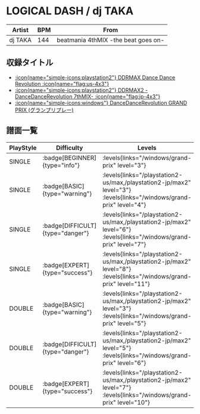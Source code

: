 # LOGICAL DASH / dj TAKA

|Artist|BPM|From|
|------|---|----|
|dj TAKA|144|beatmania 4thMIX -the beat goes on-|

## 収録タイトル

- [:icon{name="simple-icons:playstation2"} DDRMAX Dance Dance Revolution :icon{name="flag:us-4x3"}](/playstation2-us/max)
- [:icon{name="simple-icons:playstation2"} DDRMAX2 -DanceDanceRevolution 7thMIX- :icon{name="flag:jp-4x3"}](/playstation2-jp/max2)
- [:icon{name="simple-icons:windows"} DanceDanceRevolution GRAND PRIX (グランプリプレー)](/windows/grand-prix)

## 譜面一覧

|PlayStyle|Difficulty|Levels|Notes|Movie|
|---------|----------|------|-----|-----|
|SINGLE| :badge[BEGINNER]{type="info"}| :levels{links="/windows/grand-prix" level="3"}|78/0||
|SINGLE| :badge[BASIC]{type="warning"}| :levels{links="/playstation2-us/max,/playstation2-jp/max2" level="3"} :levels{links="/windows/grand-prix" level="4"}|111/8||
|SINGLE| :badge[DIFFICULT]{type="danger"}| :levels{links="/playstation2-us/max,/playstation2-jp/max2" level="6"} :levels{links="/windows/grand-prix" level="7"}|168/8||
|SINGLE| :badge[EXPERT]{type="success"}| :levels{links="/playstation2-us/max,/playstation2-jp/max2" level="8"} :levels{links="/windows/grand-prix" level="11"}|224/18||
|DOUBLE| :badge[BASIC]{type="warning"}| :levels{links="/playstation2-us/max,/playstation2-jp/max2" level="3"} :levels{links="/windows/grand-prix" level="5"}|103/7||
|DOUBLE| :badge[DIFFICULT]{type="danger"}| :levels{links="/playstation2-us/max,/playstation2-jp/max2" level="5"} :levels{links="/windows/grand-prix" level="6"}|147/17||
|DOUBLE| :badge[EXPERT]{type="success"}| :levels{links="/playstation2-us/max,/playstation2-jp/max2" level="7"} :levels{links="/windows/grand-prix" level="10"}|201/11||
